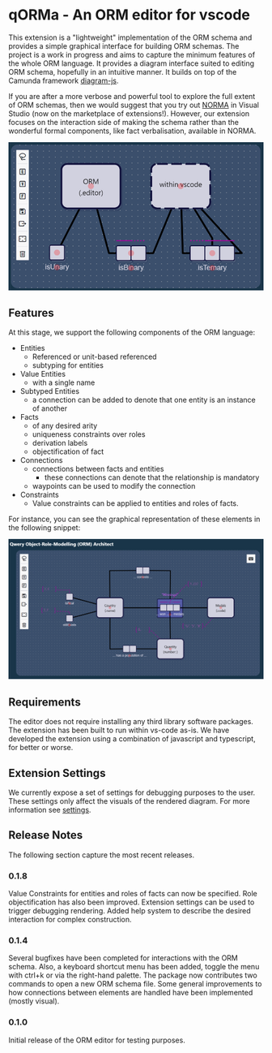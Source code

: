 # qORMa - An ORM editor for vscode

This extension is a "lightweight" implementation of the ORM schema and provides 
a simple graphical interface for building ORM schemas. The project is a work 
in progress and aims to capture the minimum features of the whole ORM language. 
It provides a diagram interface suited to editing ORM schema, hopefully in an
intuitive manner. It builds on top of the Camunda framework 
[diagram-js](https://github.com/bpmn-io/diagram-js).

If you are after a more verbose and powerful tool to explore the full extent 
of ORM schemas, then we would suggest that you try out 
[NORMA](https://marketplace.visualstudio.com/items?itemName=ORMSolutions.NORMA2019) 
in Visual Studio (now on the marketplace of extensions!). However, our extension 
focuses on the interaction side of making the schema rather than the wonderful 
formal components, like fact verbalisation, available in NORMA.

![image](/extension/extension-assets/entities-and-values.png)

## Features

At this stage, we support the following components of the ORM language:
- Entities
    - Referenced or unit-based referenced
    - subtyping for entities
- Value Entities
    - with a single name
- Subtyped Entities
    - a connection can be added to denote that one entity is an instance of another
- Facts
    - of any desired arity
    - uniqueness constraints over roles
    - derivation labels
    - objectification of fact
- Connections 
    - connections between facts and entities
        - these connections can denote that the relationship is mandatory
    - waypoints can be used to modify the connection
- Constraints
    - Value constraints can be applied to entities and roles of facts.

For instance, you can see the graphical representation of these elements in the following snippet:

![image](/extension/extension-assets/medals-example.png)

## Requirements

The editor does not require installing any third library software packages. The extension has been built to run within vs-code as-is. We have developed the extension using a combination of javascript and typescript, for better or worse.

## Extension Settings

We currently expose a set of settings for debugging purposes to the user. 
These settings only affect the visuals of the rendered diagram. For more
information see [settings](/extension/settings.md).

## Release Notes

The following section capture the most recent releases.

### 0.1.8

Value Constraints for entities and roles of facts can now be specified. 
Role objectification has also been improved.
Extension settings can be used to trigger debugging rendering.
Added help system to describe the desired interaction for complex construction.

### 0.1.4

Several bugfixes have been completed for interactions with the ORM schema.
Also, a keyboard shortcut menu has been added, toggle the menu with ctrl+k or via the right-hand palette.
The package now contributes two commands to open a new ORM schema file.
Some general improvements to how connections between elements are handled
have been implemented (mostly visual).

### 0.1.0

Initial release of the ORM editor for testing purposes.
